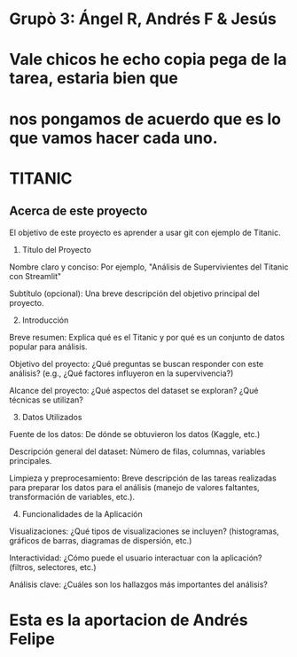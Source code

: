# Grupò 3: Ángel R, Andrés F & Jesús

# Vale chicos he echo copia pega de la tarea, estaria bien que 
# nos pongamos de acuerdo que es lo que vamos hacer cada uno.


# TITANIC

## Acerca de este proyecto

El objetivo de este proyecto es aprender a usar git con ejemplo de Titanic.


1. Título del Proyecto

Nombre claro y conciso: Por ejemplo, "Análisis de Supervivientes del Titanic con Streamlit"

Subtítulo (opcional): Una breve descripción del objetivo principal del proyecto.

2. Introducción

Breve resumen: Explica qué es el Titanic y por qué es un conjunto de datos popular para análisis.

Objetivo del proyecto: ¿Qué preguntas se buscan responder con este análisis? (e.g., ¿Qué factores influyeron en la supervivencia?)

Alcance del proyecto: ¿Qué aspectos del dataset se exploran? ¿Qué técnicas se utilizan?

3. Datos Utilizados

Fuente de los datos: De dónde se obtuvieron los datos (Kaggle, etc.)

Descripción general del dataset: Número de filas, columnas, variables principales.

Limpieza y preprocesamiento: Breve descripción de las tareas realizadas para preparar los datos para el análisis (manejo de valores faltantes, transformación de variables, etc.).

4. Funcionalidades de la Aplicación

Visualizaciones: ¿Qué tipos de visualizaciones se incluyen? (histogramas, gráficos de barras, diagramas de dispersión, etc.)

Interactividad: ¿Cómo puede el usuario interactuar con la aplicación? (filtros, selectores, etc.)

Análisis clave: ¿Cuáles son los hallazgos más importantes del análisis?


# Esta es la aportacion de Andrés Felipe


